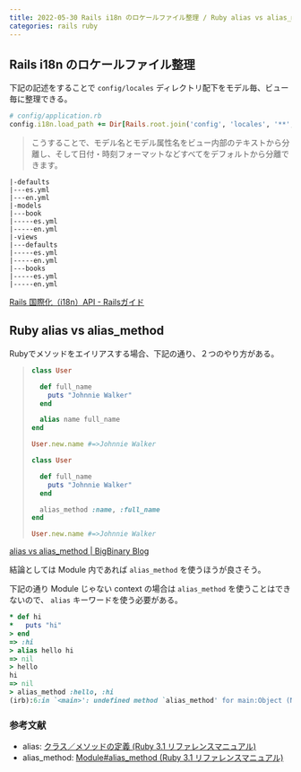 ```yaml
---
title: 2022-05-30 Rails i18n のロケールファイル整理 / Ruby alias vs alias_method
categories: rails ruby
---
```


## Rails i18n のロケールファイル整理

下記の記述をすることで `config/locales` ディレクトリ配下をモデル毎、ビュー毎に整理できる。

```rb
# config/application.rb
config.i18n.load_path += Dir[Rails.root.join('config', 'locales', '**', '*.{rb, yml}')]
```

> こうすることで、モデル名とモデル属性名をビュー内部のテキストから分離し、そして日付・時刻フォーマットなどすべてをデフォルトから分離できます。

```
|-defaults
|---es.yml
|---en.yml
|-models
|---book
|-----es.yml
|-----en.yml
|-views
|---defaults
|-----es.yml
|-----en.yml
|---books
|-----es.yml
|-----en.yml
```

[Rails 国際化（i18n）API - Railsガイド](https://railsguides.jp/i18n.html)

## Ruby alias vs alias_method

Rubyでメソッドをエイリアスする場合、下記の通り、２つのやり方がある。

> ```rb
> class User
> 
>   def full_name
>     puts "Johnnie Walker"
>   end
> 
>   alias name full_name
> end
> 
> User.new.name #=>Johnnie Walker
> ```
> 
> ```rb
> class User
> 
>   def full_name
>     puts "Johnnie Walker"
>   end
> 
>   alias_method :name, :full_name
> end
> 
> User.new.name #=>Johnnie Walker
> ```

[alias vs alias_method \| BigBinary Blog](https://www.bigbinary.com/blog/alias-vs-alias-method)


結論としては Module 内であれば `alias_method` を使うほうが良さそう。

下記の通り Module じゃない context の場合は `alias_method` を使うことはできないので、 `alias` キーワードを使う必要がある。

```rb
* def hi
*   puts "hi"
> end
=> :hi
> alias hello hi
=> nil
> hello
hi
=> nil
> alias_method :hello, :hi
(irb):6:in `<main>': undefined method `alias_method' for main:Object (NoMethodError)
```

### 参考文献

- alias: [クラス／メソッドの定義 (Ruby 3.1 リファレンスマニュアル)](https://docs.ruby-lang.org/ja/latest/doc/spec=2fdef.html#alias)
- alias_method: [Module#alias_method (Ruby 3.1 リファレンスマニュアル)](https://docs.ruby-lang.org/ja/latest/method/Module/i/alias_method.html)
